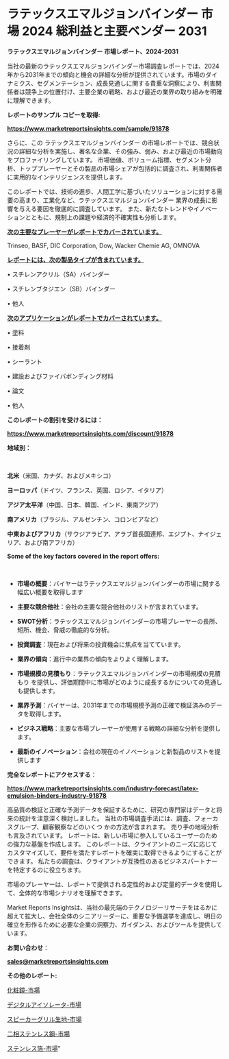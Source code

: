 # ラテックスエマルジョンバインダー 市場 2024 総利益と主要ベンダー 2031

<strong>ラテックスエマルジョンバインダー 市場レポート、2024-2031</strong>

当社の最新のラテックスエマルジョンバインダー市場調査レポートでは、2024年から2031年までの傾向と機会の詳細な分析が提供されています。市場のダイナミクス、セグメンテーション、成長見通しに関する貴重な洞察により、利害関係者は競争上の位置付け、主要企業の戦略、および最近の業界の取り組みを明確に理解できます。



<strong>レポートのサンプル コピーを取得:</strong> <a href=https://www.marketreportsinsights.com/sample/91878>

<strong><u>https://www.marketreportsinsights.com/sample/91878</u></strong></a>

さらに、この ラテックスエマルジョンバインダー の市場レポートでは、競合状況の詳細な分析を実施し、著名な企業、その強み、弱み、および最近の市場動向をプロファイリングしています。 市場価値、ボリューム指標、セグメント分析、トッププレーヤーとその製品の市場シェアが包括的に調査され、利害関係者に実用的なインテリジェンスを提供します。

このレポートでは、技術の進歩、人間工学に基づいたソリューションに対する需要の高まり、工業化など、ラテックスエマルジョンバインダー 業界の成長に影響を与える要因を徹底的に調査しています。 また、新たなトレンドやイノベーションとともに、規制上の課題や経済的不確実性も分析します。



<strong><u>次の主要なプレーヤーがレポートでカバーされています。</u></strong>

Trinseo, BASF, DIC Corporation, Dow, Wacker Chemie AG, OMNOVA



<strong><u><b>レポートには、次の製品タイプが含まれています。</b></u></strong>

• スチレンアクリル（SA）バインダー

• スチレンブタジエン（SB）バインダー

• 他人



<strong><u><b>次のアプリケーションがレポートでカバーされています。</b></u></strong>

• 塗料

• 接着剤

• シーラント

• 建設およびファイバボンディング材料

• 論文

• 他人



<strong><b>このレポートの割引を受けるには：</b></strong>

<a href=https://www.marketreportsinsights.com/discount/91878>

<strong><u>https://www.marketreportsinsights.com/discount/91878</u></strong></a>



<strong>地域別：</strong>

<strong> </strong>



<strong>北米</strong>（米国、カナダ、およびメキシコ）



<strong>ヨーロッパ</strong>（ドイツ、フランス、英国、ロシア、イタリア）



<strong>アジア太平洋</strong>（中国、日本、韓国、インド、東南アジア）



<strong>南アメリカ</strong>（ブラジル、アルゼンチン、コロンビアなど）



<strong>中東およびアフリカ</strong>（サウジアラビア、アラブ首長国連邦、エジプト、ナイジェリア、および南アフリカ）



<strong>Some of the key factors covered in the report offers:</strong>

<strong> </strong>
<ul>
  <li>

<strong>市場の概要</strong>：バイヤーはラテックスエマルジョンバインダーの市場に関する幅広い概要を取得します</li>
  <li>

<strong>主要な競合他社</strong>：会社の主要な競合他社のリストが含まれています。</li>
  <li>

<strong>SWOT分析</strong>：ラテックスエマルジョンバインダーの市場プレーヤーの長所、短所、機会、脅威の徹底的な分析。</li>
  <li>

<strong>投資調査</strong>：現在および将来の投資機会に焦点を当てています。</li>
  <li>

<strong>業界の傾向</strong>：進行中の業界の傾向をよりよく理解します。</li>
  <li>

<strong>市場規模の見積もり</strong>：ラテックスエマルジョンバインダーの市場規模の見積もり を提供し、評価期間中に市場がどのように成長するかについての見通しも提供します。</li>
  <li>

<strong>業界予測</strong>：バイヤーは、2031年までの市場規模予測の正確で検証済みのデータを取得します。</li>
  <li>

<strong>ビジネス戦略</strong>：主要な市場プレーヤーが使用する戦略の詳細な分析を提供します。</li>
  <li>

<strong>最新のイノベーション</strong>：会社の現在のイノベーションと新製品のリストを提供します</li>
</ul>


<strong>完全なレポートにアクセスする</strong>：

<a href=https://www.marketreportsinsights.com/industry-forecast/latex-emulsion-binders-industry-91878>

<strong><u>https://www.marketreportsinsights.com/industry-forecast/latex-emulsion-binders-industry-91878</u></strong></a>

高品質の検証と正確な予測データを保証するために、研究の専門家はデータと将来の統計を注意深く検討しました。 当社の市場調査手法には、調査、フォーカスグループ、顧客観察などのいくつ かの方法が含まれます。 売り手の地域分析も言及されています。 レポートは、新しい市場に参入しているユーザーのための強力な基盤を作成します。 このレポートは、クライアントのニーズに応じてカスタマイズして、要件を満たすレポートを確実に取得できるようにすることができます。 私たちの調査は、クライアントが互換性のあるビジネスパートナーを特定するのに役立ちます。

市場のプレーヤーは、レポートで提供される定性的および定量的データを使用して、全体的な市場シナリオを理解できます。

Market Reports Insightsは、当社の最先端のテクノロジーリサーチをはるかに超えて拡大し、会社全体のシニアリーダーに、重要な予備選挙を達成し、明日の確立を形作るために必要な企業の洞察力、ガイダンス、およびツールを提供しています。



<strong><b>お問い合わせ</b></strong>：

<a href=mailto:sales@marketreportsinsights.com>

<strong><u>sales@marketreportsinsights.com</u></strong></a>



<strong>その他のレポート:</strong>

<a href=https://www.linkedin.com/pulse/化粧鏡-市場-2030-年までの需要に焦点を当てた-2023-年調査レポート-clgxf/>化粧鏡-市場</a>

<a href=https://www.linkedin.com/pulse/デジタルアイソレータ-市場-2023-最新の-cagr-および成長分析-56dvf/>デジタルアイソレータ-市場</a>

<a href=https://www.linkedin.com/pulse/スピーカーグリル生地-市場-2023-swot-分析と成長率-2030-2xvcc/>スピーカーグリル生地-市場</a>

<a href=https://www.linkedin.com/pulse/二相ステンレス鋼-市場-2023-競争分析と事業成長-2030-pr-news-hub-vivjf/>二相ステンレス鋼-市場</a>

<a href=https://www.linkedin.com/pulse/ステンレス箔-市場-2023-推進要因と成長機会-2030-analytics-achievers-24-analysis-k0cvf/>ステンレス箔-市場</a>"
